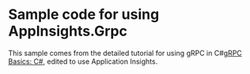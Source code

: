 # Sample code for using AppInsights.Grpc

This sample comes from the detailed tutorial for using gRPC in C#[gRPC Basics: C#][],
edited to use Application Insights.

[gRPC Basics: C#]:https://grpc.io/docs/tutorials/basic/csharp.html

